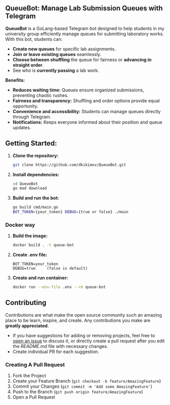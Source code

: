 ## QueueBot: Manage Lab Submission Queues with Telegram

**QueueBot** is a GoLang-based Telegram bot designed to help students in my university group efficiently manage queues for submitting laboratory works. With this bot, students can:

* **Create new queues** for specific lab assignments.
* **Join or leave existing queues** seamlessly.
* **Choose between shuffling** the queue for fairness or **advancing in straight order**.
* See who is **currently passing** a lab work.

**Benefits:**

* **Reduces waiting time:** Queues ensure organized submissions, preventing chaotic rushes.
* **Fairness and transparency:** Shuffling and order options provide equal opportunity.
* **Convenience and accessibility:** Students can manage queues directly through Telegram.
* **Notifications:** Keeps everyone informed about their position and queue updates.

## Getting Started:

1. **Clone the repository:**

   ```bash
   git clone https://github.com/dkikimov/QueueBot.git
   ```

2. **Install dependencies:**

   ```bash
   cd QueueBot
   go mod download
   ```

3. **Build and run the bot:**

   ```bash
   go build cmd/main.go
   BOT_TOKEN={your_token} DEBUG={true or false} ./main
   ```

### Docker way

1. **Build the image:**

   ```bash
   docker build . -t queue-bot
   ```
2. **Create .env file:**

   ```
   BOT_TOKEN=your_token
   DEBUG=true     (false is default)
   ```

3. **Create and run container:**

   ```bash
   docker run --env-file .env --rm queue-bot 
   ```
## Contributing

Contributions are what make the open source community such an amazing place to be learn, inspire, and create. Any contributions you make are **greatly appreciated**.
* If you have suggestions for adding or removing projects, feel free to [open an issue](https://github.com/dkikimov/QueueBot/issues/new) to discuss it, or directly create a pull request after you edit the *README.md* file with necessary changes.
* Create individual PR for each suggestion.

### Creating A Pull Request

1. Fork the Project
2. Create your Feature Branch (`git checkout -b feature/AmazingFeature`)
3. Commit your Changes (`git commit -m 'Add some AmazingFeature'`)
4. Push to the Branch (`git push origin feature/AmazingFeature`)
5. Open a Pull Request
